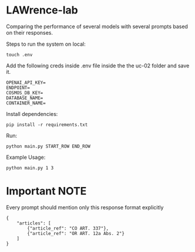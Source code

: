 # LAWrence-lab
Comparing the performance of several models with several prompts based on their responses.

Steps to run the system on local:

```
touch .env
```

Add the following creds inside .env file inside the the uc-02 folder and save it.

```
OPENAI_API_KEY=
ENDPOINT=
COSMOS_DB_KEY=
DATABASE_NAME=
CONTAINER_NAME=
```

Install dependencies:

```
pip install -r requirements.txt
```

Run:

```
python main.py START_ROW END_ROW
```

Example Usage:

```
python main.py 1 3
```

# Important NOTE

Every prompt should mention only this response format explicitly

```
{
    "articles": [
        {"article_ref": "CO ART. 337"},
        {"article_ref": "OR ART. 12a Abs. 2"}
    ]
}
```